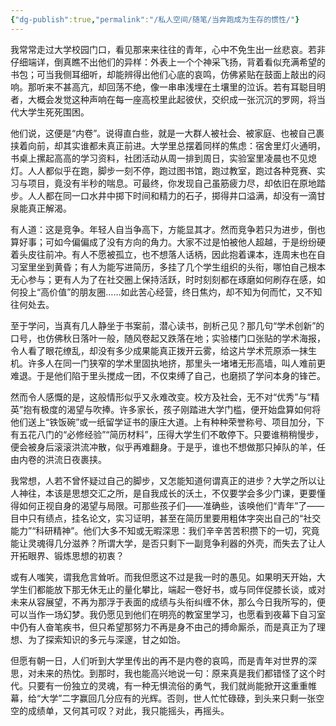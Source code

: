 ```yaml
---
{"dg-publish":true,"permalink":"/私人空间/随笔/当奔跑成为生存的惯性/"}
---
```


我常常走过大学校园门口，看见那来来往往的青年，心中不免生出一丝悲哀。若非仔细端详，倒真瞧不出他们的异样：外表上一个个神采飞扬，背着看似充满希望的书包；可当我侧耳细听，却能辨得出他们心底的哀鸣，仿佛紧贴在鼓面上敲出的闷响。那听来不甚高亢，却回荡不绝，像一串串浅埋在土壤里的泣诉。若有耳聪目明者，大概会发觉这种声响在每一座高校里此起彼伏，交织成一张沉沉的罗网，将当代大学生死死围困。

他们说，这便是“内卷”。说得直白些，就是一大群人被社会、被家庭、也被自己裹挟着向前，却其实谁都未真正前进。大学里总摆着同样的焦虑：宿舍里灯火通明，书桌上摞起高高的学习资料，社团活动从周一排到周日，实验室里凌晨也不见熄灯。人人都似乎在跑，脚步一刻不停，跑过图书馆，跑过教室，跑过各种竞赛、实习与项目，竟没有半秒的喘息。可最终，你发现自己虽筋疲力尽，却依旧在原地踏步。人人都在同一口水井中掷下时间和精力的石子，掷得井口溢满，却没有一滴甘泉能真正解渴。

有人道：这是竞争。年轻人自当争高下，方能显其才。然而竞争若只为进步，倒也算好事；可如今偏偏成了没有方向的角力。大家不过是怕被他人超越，于是纷纷硬着头皮往前冲。有人不愿被孤立，也不想落人话柄，因此抱着课本，连周末也在自习室里坐到黄昏；有人为能写进简历，多挂了几个学生组织的头衔，哪怕自己根本无心参与；更有人为了在社交圈上保持活跃，时时刻刻都在琢磨如何刷存在感，如何投上“高价值”的朋友圈……如此苦心经营，终日焦灼，却不知为何而忙，又不知往何处去。

至于学问，当真有几人静坐于书案前，潜心读书，剖析己见？那几句“学术创新”的口号，也仿佛秋日落叶一般，随风卷起又跌落在地；实验楼门口张贴的学术海报，令人看了眼花缭乱，却没有多少成果能真正拨开云雾，给这片学术荒原添一抹生机。许多人在同一门狭窄的学术里固执地挤，那里头一堵堵无形高墙，叫人难前更难退。于是他们陷于里头搅成一团，不仅束缚了自己，也磨损了学问本身的锋芒。

然而令人感慨的是，这般情形似乎又永难改变。校方及社会，无不对“优秀”与“精英”抱有极度的渴望与吹捧。许多家长，孩子刚踏进大学门槛，便开始盘算如何将他们送上“铁饭碗”或一纸留学证书的康庄大道。上有种种荣誉称号、项目加分，下有五花八门的“必修经验”“简历材料”，压得大学生们不敢停下。只要谁稍稍慢步，便会被身后滚滚洪流冲散，似乎再难翻身。于是乎，谁也不想做那只掉队的羊，任由内卷的洪流日夜裹挟。

我常想，人若不曾怀疑过自己的脚步，又怎能知道何谓真正的进步？大学之所以让人神往，本该是思想交汇之所，是自我成长的沃土，不仅要学会多少门课，更要懂得如何正视自身的渴望与局限。可那些孩子们——准确些，该唤他们“青年”了——目中只有绩点，挂名论文，实习证明，甚至在简历里要用粗体字突出自己的“社交能力”“科研精神”。他们大多不知或无暇深思：我们辛辛苦苦积攒下的一切，究竟能让灵魂得几分滋养？所谓大学，是否只剩下一副竞争利器的外壳，而失去了让人开拓眼界、锻炼思想的初衷？

或有人嗤笑，谓我危言耸听。而我但愿这不过是我一时的愚见。如果明天开始，大学生们都能放下那无休无止的量化攀比，端起一卷好书，或与同伴促膝长谈，或对未来从容展望，不再为那浮于表面的成绩与头衔纠缠不休，那么今日我所写的，便可以当作一场幻梦。我仍愿见到他们在明亮的教室里学习，也愿看到夜幕下自习室中仍有人奋笔疾书，但只希望那努力不再是身不由己的搏命厮杀，而是真正为了理想、为了探索知识的多元与深邃，甘之如饴。

但愿有朝一日，人们听到大学里传出的再不是内卷的哀鸣，而是青年对世界的深思，对未来的热忱。到那时，我也能高兴地说一句：原来真是我们都错怪了这个时代。只要有一份独立的灵魂，有一种无惧流俗的勇气，我们就尚能掀开这重重帷幕，给“大学”二字赢回几分应有的光辉。否则，世人忙忙碌碌，到头来只剩一张空空的成绩单，又何其可叹？对此，我只能摇头，再摇头。
